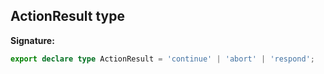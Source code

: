 ## ActionResult type

**Signature:**

```typescript
export declare type ActionResult = 'continue' | 'abort' | 'respond';
```
